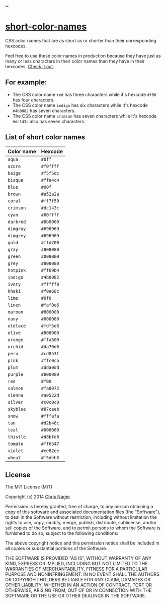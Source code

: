 &#9986;

# [short-color-names](//chrisnager.github.io/short-color-names)

CSS color names that are as short as or shorter than their corresponding hexcodes.

Feel free to use these color names in production because they have just as many or less characters in their color names than they have in their hexcodes. [Check it out](//chrisnager.github.io/short-color-names).



## For example:

- The CSS color name `red` has three characters while it's hexcode `#f00` has four characters.
- The CSS color name `indigo` has six characters while it's hexcode `#4b0082` has seven characters.
- The CSS color name `crimson` has seven characters while it's hexcode `#dc143c` also has seven characters.



## List of short color names

Color name | Hexcode
---------- | ----------
`aqua`     | `#0ff`
`azure`    | `#f0ffff`
`beige`    | `#f5f5dc`
`bisque`   | `#ffe4c4`
`blue`     | `#00f`
`brown`    | `#a52a2a`
`coral`    | `#ff7f50`
`crimson`  | `#dc143c`
`cyan`     | `#00ffff`
`darkred`  | `#8b0000`
`dimgray`  | `#696969`
`dimgrey`  | `#696969`
`gold`     | `#ffd700`
`gray`     | `#808080`
`green`    | `#008000`
`grey`     | `#808080`
`hotpink`  | `#ff69b4`
`indigo`   | `#4b0082`
`ivory`    | `#fffff0`
`khaki`    | `#f0e68c`
`lime`     | `#0f0`
`linen`    | `#faf0e6`
`maroon`   | `#800000`
`navy`     | `#000080`
`oldlace`  | `#fdf5e6`
`olive`    | `#808000`
`orange`   | `#ffa500`
`orchid`   | `#da70d6`
`peru`     | `#cd853f`
`pink`     | `#ffc0cb`
`plum`     | `#dda0dd`
`purple`   | `#800080`
`red`      | `#f00`
`salmon`   | `#fa8072`
`sienna`   | `#a0522d`
`silver`   | `#c0c0c0`
`skyblue`  | `#87ceeb`
`snow`     | `#fffafa`
`tan`      | `#d2b48c`
`teal`     | `#008080`
`thistle`  | `#d8bfd8`
`tomato`   | `#ff6347`
`violet`   | `#ee82ee`
`wheat`    | `#f5deb3`



## License

The MIT License (MIT)

Copyright (c) 2014 [Chris Nager](//twitter.com/chrisnager)

Permission is hereby granted, free of charge, to any person obtaining a copy
of this software and associated documentation files (the "Software"), to deal
in the Software without restriction, including without limitation the rights
to use, copy, modify, merge, publish, distribute, sublicense, and/or sell
copies of the Software, and to permit persons to whom the Software is
furnished to do so, subject to the following conditions:

The above copyright notice and this permission notice shall be included in all
copies or substantial portions of the Software.

THE SOFTWARE IS PROVIDED "AS IS", WITHOUT WARRANTY OF ANY KIND, EXPRESS OR
IMPLIED, INCLUDING BUT NOT LIMITED TO THE WARRANTIES OF MERCHANTABILITY,
FITNESS FOR A PARTICULAR PURPOSE AND NONINFRINGEMENT. IN NO EVENT SHALL THE
AUTHORS OR COPYRIGHT HOLDERS BE LIABLE FOR ANY CLAIM, DAMAGES OR OTHER
LIABILITY, WHETHER IN AN ACTION OF CONTRACT, TORT OR OTHERWISE, ARISING FROM,
OUT OF OR IN CONNECTION WITH THE SOFTWARE OR THE USE OR OTHER DEALINGS IN THE
SOFTWARE.
